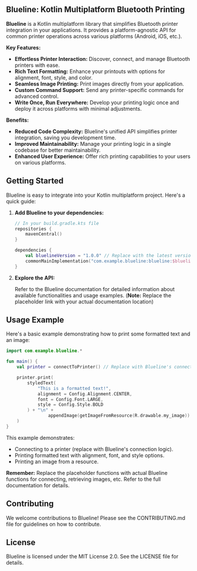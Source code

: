 ## Blueline: Kotlin Multiplatform Bluetooth Printing

**Blueline** is a Kotlin multiplatform library that simplifies Bluetooth printer integration in your applications. It provides a platform-agnostic API for common printer operations across various platforms (Android, iOS, etc.).

**Key Features:**

* **Effortless Printer Interaction:** Discover, connect, and manage Bluetooth printers with ease.
* **Rich Text Formatting:** Enhance your printouts with options for alignment, font, style, and color.
* **Seamless Image Printing:** Print images directly from your application.
* **Custom Command Support:** Send any printer-specific commands for advanced control.
* **Write Once, Run Everywhere:** Develop your printing logic once and deploy it across platforms with minimal adjustments.

**Benefits:**

* **Reduced Code Complexity:** Blueline's unified API simplifies printer integration, saving you development time.
* **Improved Maintainability:** Manage your printing logic in a single codebase for better maintainability.
* **Enhanced User Experience:** Offer rich printing capabilities to your users on various platforms.


## Getting Started

Blueline is easy to integrate into your Kotlin multiplatform project. Here's a quick guide:

1. **Add Blueline to your dependencies:**

   ```kotlin
   // In your build.gradle.kts file
   repositories {
       mavenCentral()
   }
   
   dependencies {
       val bluelineVersion = "1.0.0" // Replace with the latest version
       commonMainImplementation("com.example.blueline:blueline:$bluelineVersion")
   }
   ```

2. **Explore the API:**

   Refer to the Blueline documentation for detailed information about available functionalities and usage examples. (**Note:** Replace the placeholder link with your actual documentation location)

## Usage Example

Here's a basic example demonstrating how to print some formatted text and an image:

```kotlin
import com.example.blueline.*

fun main() {
    val printer = connectToPrinter() // Replace with Blueline's connection logic

    printer.print(
        styledText(
            "This is a formatted text!",
            alignment = Config.Alignment.CENTER,
            font = Config.Font.LARGE,
            style = Config.Style.BOLD
        ) + "\n" +
                appendImage(getImageFromResource(R.drawable.my_image))
    )
}
```

This example demonstrates:

* Connecting to a printer (replace with Blueline's connection logic).
* Printing formatted text with alignment, font, and style options.
* Printing an image from a resource.

**Remember:** Replace the placeholder functions with actual Blueline functions for connecting, retrieving images, etc. Refer to the full documentation for details.

## Contributing

We welcome contributions to Blueline! Please see the CONTRIBUTING.md file for guidelines on how to contribute.

## License

Blueline is licensed under the MIT License 2.0. See the LICENSE file for details.
